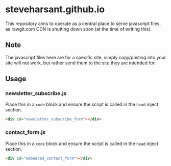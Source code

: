 # steveharsant.github.io

This repository aims to operate as a central place to serve javascript files, as rawgit.com CDN is shutting down soon (at the time of writing this).

## Note

The javascript files here are for a specific site, simply copy/pasting into your site will not work, but rather send them to the site they are intended for.

## Usage

### newsletter_subscribe.js

Place this in a `code` block and ensure the script is called in the `head` inject section.

```html
<div id="newsletter_subscribe_form"></div>
```

### contact_form.js

Place this in a `code` block and ensure the script is called in the `head` inject section.

```html
<div id="embedded_contact_form"></div>
```
